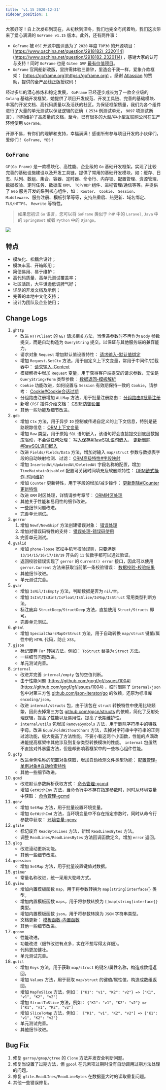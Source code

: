 ```yaml
---
title: 'v1.15 2020-12-31'
sidebar_position: 1
---
```


大家好呀！自上次发布到现在，从初秋到深冬，我们也完全冇闲着哟，我们这次带来了爱心满满的 `GoFrame v1.15` 版本。此外，还有两件事：

- `GoFrame` 被 `OSC` 开源中国评选为了 `2020` 年度 `TOP30` 的开源项目： [https://www.oschina.net/question/2918182\_2320114](https://www.oschina.net/question/2918182_2320114) ，感谢大家的认可与支持！同时 `GoFrame` 也是 `Gitee GVP` [最有价值项目](https://gitee.com/johng/gf)。
- `GoFrame` 官网船新改版，里挤需体验三番钟，里造会干我一样，爱象介款框架： [https://goframe.org](https://goframe.org) 。感谢 [Atlassian](https://www.atlassian.com/) 的赞助，提供的全产品线正版授权码！

经过多年的潜心修炼和稳定发展， `GoFrame` 已经逐步成长为了一款企业级的 `Golang` 基础开发框架，她提供了项目开发规范、开发工具链、完善的基础模块、丰富的开发文档、高代码质量以及活跃的社区。为保证框架质量，我们为各个组件进行了大量的单元测试以保证逻辑的正确（ `2534` 例测试单元， `9097` 项测试断言），同时维护了高质量的文档，至今，已有很多的大型/中小型互联网公司在生产环境使用 `GoFrame`。

开源不易，有你们的理解和支持，幸福满满！感谢所有参与项目开发的小伙伴们，爱你们！ `GoFrame, YES！`

## `GoFrame`

`GF(Go Frame)` 是一款模块化、高性能、企业级的 `Go` 基础开发框架。实现了比较完善的基础设施建设以及开发工具链，提供了常用的基础开发模块，如：缓存、日志、队列、数组、集合、容器、定时器、命令行、内存锁、配置管理、资源管理、数据校验、定时任务、数据库 `ORM`、 `TCP/UDP` 组件、进程管理/通信等等。并提供了 `Web` 服务开发的系列核心组件，如： `Router`、 `Cookie`、 `Session`、 `Middleware`、服务注册、模板引擎等等，支持热重启、热更新、域名绑定、 `TLS/HTTPS`、 `Rewrite` 等特性。

> 如果您初识 `Go` 语言，您可以将 `GoFrame` 类似于 `PHP` 中的 `Laravel`, `Java` 中的 `SpringBoot` 或者 `Python` 中的 `Django`。

![](https://goframe.org/download/attachments/1114119/arch.png?version=1&modificationDate=1608537397031&api=v2)

## 特点

- 模块化、松耦合设计；
- 模块丰富、开箱即用；
- 简便易用、易于维护；
- 高代码质量、高单元测试覆盖率；
- 社区活跃，大牛谦逊低调脾气好；
- 详尽的开发文档及示例；
- 完善的本地中文化支持；
- 设计为团队及企业使用；

## Change Logs

01. `ghttp`
    - 改进 `HTTPClient` 的 `GET` 请求相关方法，当传递参数时不再作为 `Body` 参数提交，而是自动构造为 `QueryString` 提交。以保证与其他服务端的兼容能力。
    - 请求对象 `Request` 增加默认值设置特性： [请求输入-默认值绑定](/docs/WEB服务开发/请求输入/请求输入-默认值绑定)
    - 增加 `Request.SetCtx` 方法，用于自定义上下文变量，常用于中间件/拦截器中： [请求输入-Context](/docs/WEB服务开发/请求输入/请求输入-Context)
    - 模板解析中增加 `Request` 变量，用于获得客户端提交的请求参数，无论是 `QueryString/Form` 类型参数： [数据返回-模板解析](/docs/WEB服务开发/数据返回/数据返回-模板解析)
    - `Cookie` 功能改进，如何设置与 `Session` 有效期保持一致的 `Cookie`，请参考： [Cookie#Cookie会话过期](https://goframe.org/display/gf/Cookie#Cookie-Cookie%E4%BC%9A%E8%AF%9D%E8%BF%87%E6%9C%9F)
    - 分组路由注册增加 `ALLMap` 方法，用于批量注册路由： [分组路由#批量注册](https://goframe.org/pages/viewpage.action?pageId=1114517#id-%E5%88%86%E7%BB%84%E8%B7%AF%E7%94%B1-%E6%89%B9%E9%87%8F%E6%B3%A8%E5%86%8C)
    - 新增 `CRSF` 插件介绍文档： [CSRF防御设置](/docs/WEB服务开发/高级特性/CSRF防御设置)
    - 其他一些功能及细节改进。
02. `gdb`
    - 增加 `Ctx` 方法，用于异步 `IO` 控制或传递自定义的上下文信息，特别是链路跟踪信息： [ORM上下文变量](/docs/核心组件/数据库ORM/ORM上下文变量)
    - 增加 `Raw` 类型，用于原始 `SQL` 语句嵌入，该语句将会直接提交到底层数据库驱动，不会做任何处理： [写入保存#RawSQL语句嵌入](https://goframe.org/pages/viewpage.action?pageId=1114344#id-%E5%86%99%E5%85%A5%E4%BF%9D%E5%AD%98-RawSQL%E8%AF%AD%E5%8F%A5%E5%B5%8C%E5%85%A5)、 [更新删除#RawSQL语句嵌入](https://goframe.org/pages/viewpage.action?pageId=1114238#id-%E6%9B%B4%E6%96%B0%E5%88%A0%E9%99%A4-RawSQL%E8%AF%AD%E5%8F%A5%E5%B5%8C%E5%85%A5)
    - 改进 `Fields/Fields/Data` 方法，增加对输入 `map/struct` 参数与数据表字段的自动映射检测、过滤： [ORM高级特性#字段映射](/docs/核心组件/数据库ORM/ORM高级特性)
    - 增加 `InsertedAt/UpdatedAt/DeletedAt` 字段名称的配置，增加 `TimeMaintainDisabled` 配置可关闭时间填充及软删除特性： [ORM链式操作-时间维护](/docs/核心组件/数据库ORM/ORM链式操作/ORM链式操作-时间维护)
    - 增加 `Counter` 更新特性，用于字段的增加/减少操作： [更新删除#Counter更新特性](https://goframe.org/pages/viewpage.action?pageId=1114238#id-%E6%9B%B4%E6%96%B0%E5%88%A0%E9%99%A4-Counter%E6%9B%B4%E6%96%B0%E7%89%B9%E6%80%A7)
    - 改进 `ORM` 时区处理，详情请参考章节： [ORM时区处理](/docs/核心组件/数据库ORM/ORM时区处理)
    - 其他关于性能和易用性的细节改进。
    - 一些细节问题改进。
    - 完善单元测试。
03. `gerror`
    1. 增加 `Newf/NewSkipf` 方法创建错误对象： [错误处理](/docs/核心组件/错误处理)
    2. 增加对错误码特性的支持： [错误处理-错误码使用](/docs/核心组件/错误处理/错误处理-错误码特性/错误处理-错误码使用)
    3. 完善单元测试。
04. `gvalid`
    - 增加 `phone-loose` 宽松手机号校验规则，只要满足 `13/14/15/16/17/18/19` 开头的 `11` 位数字都可以通过验证。
    - 返回校验错误实现了 `gerror` 的 `Current() error` 接口，因此可以使用 `gerror.Current` 方法来获取当前第一条校验错误： [数据校验-校验结果](/docs/核心组件/数据校验/数据校验-校验结果)
    - 其他细节改进。
    - 单元测试完善。
05. `gvar`
    - 增加 `IsNil/IsEmpty` 方法，判断数据是否为 `nil/空`。
    - 增加 `IsInt/IsUint/IsFloat/IsSlice/IsMap/IsStruct` 常用类型判断方法。
    - 标注废弃 `StructDeep/StructDeep` 方法，直接使用 `Struct/Structs` 即可。
    - 完善单元测试。
06. `ghtml`
    - 增加 `SpecialCharsMapOrStruct` 方法，用于自动转换 `map/struct` 键值/属性中的 `HTML` 代码，防止 `XSS`。
07. `gjson`
    - 标记废弃 `To*` 转换方法，例如： `ToStruct` 替换为 `Struct` 方法。
    - 一些细节问题改进。
    - 单元测试完善。
08. `internal`
    - 改进并完善 `internal/empty` 包的空值判断。
    - 由于性能问题 [https://github.com/gogf/gf/issues/1004](https://github.com/gogf/gf/issues/1004) ，临时删除了 `internal/json` 包中对第三方包 [github.com/json-iterator/go](http://github.com/json-iterator/go) 的依赖，还原为标准库 `encoding/json`。
    - 改进 `internal/structs` 包，由于该包在 `struct` 转换特性中使用比较频繁，因此去掉第三方包 [github.com/gqcn/structs](http://github.com/gqcn/structs) 的依赖，简化了反射处理逻辑，提高了性能以及易用性，提高了长期维护性。
    - `internal/utils` 包增加 `RemoveSymbols` 方法，用于删除字符串中的特殊字母。改进 `EqualFoldWithoutChars` 方法，去掉对字符串中字符串的正则过滤功能，极大提高了方法性能。不要小看这两个小函数，性能的点滴改进能提高框架中其他涉及到复杂类型转换模块的性能。 `internal` 包虽然不直接对外暴露方法，但是却影响着框架中的一些核心组件性能。
09. `gcfg`
    - 改进单例名称的配置对象获取，增加自动检测文件类型功能： [配置管理-单例对象#自动检索特性](https://goframe.org/pages/viewpage.action?pageId=1114194#id-%E9%85%8D%E7%BD%AE%E7%AE%A1%E7%90%86%E5%8D%95%E4%BE%8B%E5%AF%B9%E8%B1%A1-%E8%87%AA%E5%8A%A8%E6%A3%80%E7%B4%A2%E7%89%B9%E6%80%A7)
    - 其他一些细节改进。
10. `gcmd`
    - 改进默认参数解析获取方式： [命令管理-gcmd](/docs/组件列表/系统相关/命令管理-gcmd)
    - 增加 `GetWithEnv` 方法，当命令行中不存在指定参数时，同时从环境变量中获取： [命令管理-gcmd](/docs/组件列表/系统相关/命令管理-gcmd)
11. `genv`
    - 增加 `SetMap` 方法，用于批量设置环境变量。
    - 增加 `GetWithCmd` 方法，当环境变量中不存在指定参数时，同时从命令行参数中获取： [环境变量-genv](/docs/组件列表/系统相关/环境变量-genv)
12. `gfile`
    - 标记废弃 `ReadByteLines` 方法，新增 `ReadLinesBytes` 方法。
    - 调整 `ReadLines/ReadLinesBytes` 方法回调函数定义，增加 `error` 返回。
13. `glog`
    - 改进滚动更新功能。
    - 其他一些细节改进。
14. `gsession`
    - 增加 `SetMap` 方法，用于批量设置键值对数据。
15. `gtimer`
    - 常量名称改进，统一采用大驼峰方式。
16. `gview`
    - 增加内置模板函数 `map`，用于将参数转换为 `map[string]interface{}` 类型。
    - 增加内置模板函数 `maps`，用于将参数转换为 `[]map[string]interface{}` 类型。
    - 增加内置模板函数 `json`，用于将参数转换为 `JSON` 字符串类型。
    - 文档更新： [模板函数-内置函数](/docs/核心组件/模板引擎/模板引擎-模板函数/模板函数-内置函数)
    - 其他一些细节改进。
17. `gconv`
    - 性能改进。
    - 功能改进（细节改进有点多，实在不想写得太详细）。
    - 代码更加健壮。
    - 单元测试完善。
18. `gutil`
    - 增加 `Keys` 方法，用于获取 `map/struct` 的键名/属性名称，构造成数组返回。
    - 增加 `Values` 方法，用于获取 `map/struct` 的键值/属性值，构造成数组返回。
    - 增加 `MapToSlice` 方法，例如： `{"K1": "v1", "K2": "v2"} => ["K1", "v1", "K2", "v2"]`
    - 增加 `StructToSlice` 方法，例如： `{"K1": "v1", "K2": "v2"} => ["K1", "v1", "K2", "v2"]`
    - 增加 `SliceToMap` 方法，例如： ` ["K1", "v1", "K2", "v2"] => {"K1": "v1", "K2": "v2"}`
    - 单元测试完善。
    - 其他细节改进。

## Bug Fix

1. 修复 `garray/gmap/gtree` 的 `Clone` 方法并发安全判断问题。
2. 修复当设置了过期方法，但 `gpool` 在元素项过期时没有自动调用过期方法处理的问题。
3. 修复 `gfile.ReadLInes/ReadLineBytes` 在数据量大时的读取重复问题。
4. 其他一些错误修复。